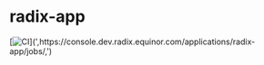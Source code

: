 # radix-app
[![CI](',https://api.dev.radix.equinor.com/api/v1/buildstatus/radix-app,')](',https://console.dev.radix.equinor.com/applications/radix-app/jobs/,')
